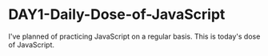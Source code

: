 # DAY1-Daily-Dose-of-JavaScript
I've planned of practicing JavaScript on a regular basis. This is today's dose of JavaScript.
